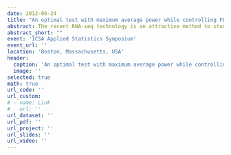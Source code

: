 ```yaml
---
date: 2012-06-24
title: "An optimal test with maximum average power while controlling FDR with application to RNAseq data"
abstract: The recent RNA-seq technology is an attractive method to study gene expression. One of the most important goals in RNA-seq data analysis is to detect genes differentially expressed across treatments. Although several statistical methods have been published, there are no theoretical justifications for whether these methods are optimal or how to search for the optimal test. Furthermore, most proposed tests are designed for testing whether the mean expression levels are exactly the same or not across treatments, whereas sometimes, biologists are interested in detecting genes with expression changes larger than a certain threshold. Another issue with current methods is that the false discovery rate (FDR) control is not well studied. In this manuscript, we propose a test to address all the above issues. Under model assumptions, we derive an optimal test that achieves the maximum of average power among those that control FDR at the same level. We also provide an approximated version, the approximated most average powerful (AMAP) test, for practical implementation. The proposed method allows for testing null hypotheses that are much more general than the ones most previous studies have considered, and it leads to a natural way of controlling the FDR. Through simulation studies, we show that our test has a higher power than other methods, including the widely-used edgeR, DESeq, and baySeq methods, as well as better FDR control than two other FDR control procedures commonly used in practice. For demonstration, we also apply the proposed method to a real RNA-seq dataset obtained from maize.
abstract_short: ""
event: 'ICSA Applied Statistics Symposium'
event_url: ''
location: 'Boston, Massachusetts, USA'
header:
  caption: 'An optimal test with maximum average power while controlling FDR with application to RNAseq data'
  image: ''
selected: true
math: true
url_code: ''
url_custom: 
# - name: Link
#   url: ''
url_dataset: ''
url_pdf: ''
url_project: ''
url_slides: ''
url_video: ''
---
```

